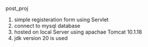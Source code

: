 post_proj
1. simple registeration form using Servlet
2. connect to mysql database
3. hosted on local Server using apachae Tomcat 10.1.18
4. jdk version 20 is used

  
